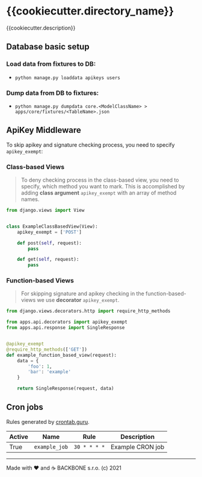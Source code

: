 # {{cookiecutter.directory_name}}

{{cookiecutter.description}}

## Database basic setup

### Load data from fixtures to DB:
- `python manage.py loaddata apikeys users`

### Dump data from DB to fixtures:
- `python manage.py dumpdata core.<ModelClassName> > apps/core/fixtures/<TableName>.json`

## ApiKey Middleware

To skip apikey and signature checking process, you need to specify `apikey_exempt`:

### Class-based Views

> To deny checking process in the class-based view, you need to specify, which method you want to mark.
> This is accomplished by adding **class argument** `apikey_exempt` with an array of method names.

```python
from django.views import View


class ExampleClassBasedView(View):
    apikey_exempt = ['POST']

    def post(self, request):
        pass

    def get(self, request):
        pass
```

### Function-based Views

> For skipping signature and apikey checking in the function-based-views we use **decorator** `apikey_exempt`.

```python
from django.views.decorators.http import require_http_methods

from apps.api.decorators import apikey_exempt
from apps.api.response import SingleResponse


@apikey_exempt
@require_http_methods(['GET'])
def example_function_based_view(request):
    data = {
        'foo': 1,
        'bar': 'example'
    }

    return SingleResponse(request, data)
```

## Cron jobs

Rules generated by [crontab.guru](https://crontab.guru/).

| Active | Name                           | Rule          | Description                                               |
|--------|--------------------------------|---------------|-----------------------------------------------------------|
| True   | `example_job`                  | `30 * * * *`  | Example CRON job                                          |

---
Made with ❤️ and ☕️ BACKBONE s.r.o. (c) 2021
